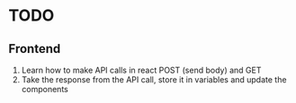 # TODO
## Frontend
1. Learn how to make API calls in react POST (send body) and GET
2. Take the response from the API call, store it in variables and update the components
